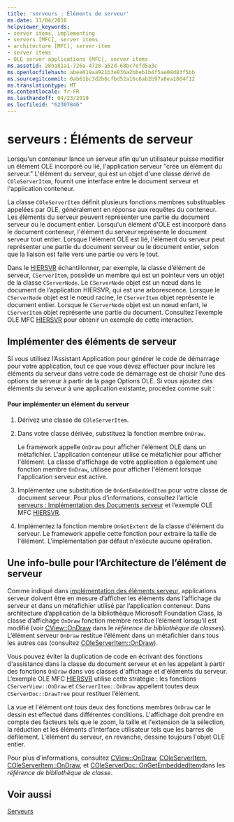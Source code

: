 ```yaml
---
title: 'serveurs : Éléments de serveur'
ms.date: 11/04/2016
helpviewer_keywords:
- server items, implementing
- servers [MFC], server items
- architecture [MFC], server-item
- server items
- OLE server applications [MFC], server items
ms.assetid: 28ba81a1-726a-4728-a52d-68bc7efd5a3c
ms.openlocfilehash: abee619aa921b3e036a2bbeb1b4f5ae08d83f5bb
ms.sourcegitcommit: 0ab61bc3d2b6cfbd52a16c6ab2b97a8ea1864f12
ms.translationtype: MT
ms.contentlocale: fr-FR
ms.lasthandoff: 04/23/2019
ms.locfileid: "62307846"
---
```

# <a name="servers-server-items"></a>serveurs : Éléments de serveur

Lorsqu'un conteneur lance un serveur afin qu'un utilisateur puisse modifier un élément OLE incorporé ou lié, l'application serveur "crée un élément du serveur." L'élément du serveur, qui est un objet d'une classe dérivé de `COleServerItem`, fournit une interface entre le document serveur et l'application conteneur.

La classe `COleServerItem` définit plusieurs fonctions membres substituables appelées par OLE, généralement en réponse aux requêtes du conteneur. Les éléments du serveur peuvent représenter une partie du document serveur ou le document entier. Lorsqu'un élément d'OLE est incorporé dans le document conteneur, l'élément du serveur représente le document serveur tout entier. Lorsque l'élément OLE est lié, l'élément du serveur peut représenter une partie du document serveur ou le document entier, selon que la liaison est faite vers une partie ou vers le tout.

Dans le [HIERSVR](../overview/visual-cpp-samples.md) échantillonner, par exemple, la classe d’élément de serveur, `CServerItem`, possède un membre qui est un pointeur vers un objet de la classe `CServerNode`. Le `CServerNode` objet est un nœud dans le document de l’application HIERSVR, qui est une arborescence. Lorsque le `CServerNode` objet est le nœud racine, le `CServerItem` objet représente le document entier. Lorsque le `CServerNode` objet est un nœud enfant, le `CServerItem` objet représente une partie du document. Consultez l’exemple OLE MFC [HIERSVR](../overview/visual-cpp-samples.md) pour obtenir un exemple de cette interaction.

##  <a name="_core_implementing_server_items"></a> Implémenter des éléments de serveur

Si vous utilisez l’Assistant Application pour générer le code de démarrage pour votre application, tout ce que vous devez effectuer pour inclure les éléments du serveur dans votre code de démarrage est de choisir l’une des options de serveur à partir de la page Options OLE. Si vous ajoutez des éléments du serveur à une application existante, procédez comme suit :

#### <a name="to-implement-a-server-item"></a>Pour implémenter un élément du serveur

1. Dérivez une classe de `COleServerItem`.

1. Dans votre classe dérivée, substituez la fonction membre `OnDraw`.

   Le framework appelle `OnDraw` pour afficher l'élément OLE dans un métafichier. L'application conteneur utilise ce métafichier pour afficher l'élément. La classe d'affichage de votre application a également une fonction membre `OnDraw`, utilisée pour afficher l'élément lorsque l'application serveur est active.

1. Implémentez une substitution de `OnGetEmbeddedItem` pour votre classe de document serveur. Pour plus d’informations, consultez l’article [serveurs : Implémentation des Documents serveur](../mfc/servers-implementing-server-documents.md) et l’exemple OLE MFC [HIERSVR](../overview/visual-cpp-samples.md).

1. Implémentez la fonction membre `OnGetExtent` de la classe d'élément du serveur. Le framework appelle cette fonction pour extraire la taille de l'élément. L'implémentation par défaut n'exécute aucune opération.

##  <a name="_core_a_tip_for_server.2d.item_architecture"></a> Une info-bulle pour l’Architecture de l’élément de serveur

Comme indiqué dans [implémentation des éléments serveur](#_core_implementing_server_items), applications serveur doivent être en mesure d’afficher les éléments dans l’affichage du serveur et dans un métafichier utilisé par l’application conteneur. Dans architecture d’application de la bibliothèque Microsoft Foundation Class, la classe d’affichage `OnDraw` fonction membre restitue l’élément lorsqu’il est modifié (voir [CView::OnDraw](../mfc/reference/cview-class.md#ondraw) dans le *référence de bibliothèque de classes*). L’élément serveur `OnDraw` restitue l’élément dans un métafichier dans tous les autres cas (consultez [COleServerItem::OnDraw](../mfc/reference/coleserveritem-class.md#ondraw)).

Vous pouvez éviter la duplication de code en écrivant des fonctions d'assistance dans la classe du document serveur et en les appelant à partir des fonctions `OnDraw` dans vos classes d'affichage et d'éléments du serveur. L’exemple OLE MFC [HIERSVR](../overview/visual-cpp-samples.md) utilise cette stratégie : les fonctions `CServerView::OnDraw` et `CServerItem::OnDraw` appellent toutes deux `CServerDoc::DrawTree` pour restituer l’élément.

La vue et l'élément ont tous deux des fonctions membres `OnDraw` car le dessin est effectué dans différentes conditions. L'affichage doit prendre en compte des facteurs tels que le zoom, la taille et l'extension de la sélection, la réduction et les éléments d'interface utilisateur tels que les barres de défilement. L'élément du serveur, en revanche, dessine toujours l'objet OLE entier.

Pour plus d’informations, consultez [CView::OnDraw](../mfc/reference/cview-class.md#ondraw), [COleServerItem](../mfc/reference/coleserveritem-class.md), [COleServerItem::OnDraw](../mfc/reference/coleserveritem-class.md#ondraw), et [COleServerDoc::OnGetEmbeddedItem](../mfc/reference/coleserverdoc-class.md#ongetembeddeditem)dans les *référence de bibliothèque de classe*.

## <a name="see-also"></a>Voir aussi

[Serveurs](../mfc/servers.md)
